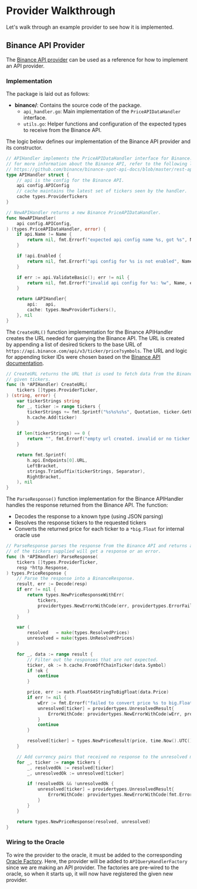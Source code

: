 # Provider Walkthrough

Let's walk through an example provider to see how it is implemented.

## Binance API Provider

The [Binance API provider](./apis/binance/README.md) can be used as a reference for how to implement an API provider.

### Implementation

The package is laid out as follows:

* **binance/**: Contains the source code of the package.
    * `api_handler.go`: Main implementation of the `PriceAPIDataHandler` interface.
    * `utils.go`: Helper functions and configuration of the expected types to receive from the Binance API.


The logic below defines our implementation of the Binance API provider and its constructor.

```go
// APIHandler implements the PriceAPIDataHandler interface for Binance.
// for more information about the Binance API, refer to the following link:
// https://github.com/binance/binance-spot-api-docs/blob/master/rest-api.md#public-api-endpoints
type APIHandler struct {
	// api is the config for the Binance API.
	api config.APIConfig
	// cache maintains the latest set of tickers seen by the handler.
	cache types.ProviderTickers
}

// NewAPIHandler returns a new Binance PriceAPIDataHandler.
func NewAPIHandler(
	api config.APIConfig,
) (types.PriceAPIDataHandler, error) {
	if api.Name != Name {
		return nil, fmt.Errorf("expected api config name %s, got %s", Name, api.Name)
	}

	if !api.Enabled {
		return nil, fmt.Errorf("api config for %s is not enabled", Name)
	}

	if err := api.ValidateBasic(); err != nil {
		return nil, fmt.Errorf("invalid api config for %s: %w", Name, err)
	}

	return &APIHandler{
		api:   api,
		cache: types.NewProviderTickers(),
	}, nil
}
```

The `CreateURL()` function implementation for the Binance APIHandler creates the URL needed for querying the Binance API.  The URL is created by appending a list of desired tickers to the base URL of `https://api.binance.com/api/v3/ticker/price?symbols`.
The URL and logic for appending ticker IDs were chosen based on the [Binance API documentation](https://binance-docs.github.io/apidocs/spot/en/#symbol-price-ticker).

```go
// CreateURL returns the URL that is used to fetch data from the Binance API for the
// given tickers.
func (h *APIHandler) CreateURL(
	tickers []types.ProviderTicker,
) (string, error) {
	var tickerStrings string
	for _, ticker := range tickers {
		tickerStrings += fmt.Sprintf("%s%s%s%s", Quotation, ticker.GetOffChainTicker(), Quotation, Separator)
		h.cache.Add(ticker)
	}

	if len(tickerStrings) == 0 {
		return "", fmt.Errorf("empty url created. invalid or no ticker were provided")
	}

	return fmt.Sprintf(
		h.api.Endpoints[0].URL,
		LeftBracket,
		strings.TrimSuffix(tickerStrings, Separator),
		RightBracket,
	), nil
}
```

The `ParseResponse()` function implementation for the Binance APIHandler handles the response returned from the Binance API.
The function:

* Decodes the response to a known type (using JSON parsing)
* Resolves the response tickers to the requested tickers
* Converts the returned price for each ticker to a `*big.Float` for internal oracle use

```go
// ParseResponse parses the response from the Binance API and returns a GetResponse. Each
// of the tickers supplied will get a response or an error.
func (h *APIHandler) ParseResponse(
    tickers []types.ProviderTicker,
    resp *http.Response,
) types.PriceResponse {
    // Parse the response into a BinanceResponse.
    result, err := Decode(resp)
    if err != nil {
        return types.NewPriceResponseWithErr(
            tickers,
            providertypes.NewErrorWithCode(err, providertypes.ErrorFailedToDecode),
        )
    }

    var (
        resolved   = make(types.ResolvedPrices)
        unresolved = make(types.UnResolvedPrices)
    )

    for _, data := range result {
        // Filter out the responses that are not expected.
        ticker, ok := h.cache.FromOffChainTicker(data.Symbol)
        if !ok {
            continue
        }

        price, err := math.Float64StringToBigFloat(data.Price)
        if err != nil {
			wErr := fmt.Errorf("failed to convert price %s to big.Float: %w", data.Price, err)
			unresolved[ticker] = providertypes.UnresolvedResult{
                ErrorWithCode: providertypes.NewErrorWithCode(wErr, providertypes.ErrorFailedToParsePrice),
            }
            continue
        }

        resolved[ticker] = types.NewPriceResult(price, time.Now().UTC())
    }

    // Add currency pairs that received no response to the unresolved map.
    for _, ticker := range tickers {
        _, resolvedOk := resolved[ticker]
        _, unresolvedOk := unresolved[ticker]

        if !resolvedOk && !unresolvedOk {
            unresolved[ticker] = providertypes.UnresolvedResult{
                ErrorWithCode: providertypes.NewErrorWithCode(fmt.Errorf("no response"), providertypes.ErrorNoResponse),
            }
        }
    }

    return types.NewPriceResponse(resolved, unresolved)
}
```

### Wiring to the Oracle

To wire the provider to the oracle, it must be added to the corresponding [Oracle Factory](./factories/README.md).
Here, the provider will be added to `APIQueryHandlerFactory` since we are making an API provider.  The factories
are pre-wired to the oracle, so when it starts up, it will now have registered the given new provider.
